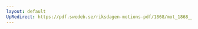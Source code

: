 ```yaml
---
layout: default
UpRedirect: https://pdf.swedeb.se/riksdagen-motions-pdf/1868/mot_1868__ak__00041/mot_1868__ak__00041_001.pdf
---
```

